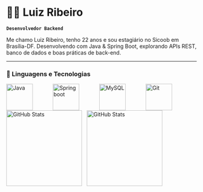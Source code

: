 # 👨‍💻 Luiz Ribeiro

**`Desenvolvedor Backend`**

Me chamo Luiz Ribeiro, tenho 22 anos e sou estagiário no Sicoob em Brasília-DF.
Desenvolvendo com Java & Spring Boot, explorando APIs REST, banco de dados e boas práticas de back-end.


---

### 🤖 Linguagens e Tecnologias

<img 
    align="left" 
    alt="Java"
    title="Java" 
    width="70px" 
    style="padding-right: 50px;" 
    src="https://cdn.jsdelivr.net/gh/devicons/devicon@latest/icons/java/java-original-wordmark.svg" 
/>
<img 
    align="left" 
    alt="Springboot" 
    title="Springboot"
    width="70px" 
    style="padding-right: 50px;" 
    img src="https://cdn.jsdelivr.net/gh/devicons/devicon@latest/icons/spring/spring-original-wordmark.svg"  
/>
<img 
    align="left" 
    alt="MySQL" 
    title="MySQL"
    width="70px" 
    style="padding-right: 50px;" 
    img src="https://cdn.jsdelivr.net/gh/devicons/devicon@latest/icons/mysql/mysql-original-wordmark.svg" 
/>
<img 
    align="left" 
    alt="Git" 
    title="Git"
    width="70px" 
    style="padding-right: 50px;" 
    src="https://cdn.jsdelivr.net/gh/devicons/devicon@latest/icons/git/git-original.svg" 
/>

<br/>
<br/>

<img 
    align="left" 
    alt="GitHub Stats" 
    height="200" 
    style="padding-right: 10px;" 
    src="https://github-readme-stats.vercel.app/api?username=LuizRibeir0&show_icons=true&theme=tokyonight&include_all_commits=true&locale=pt-br" 
  />
<img 
      align="left" 
      alt="GitHub Stats" 
      height="200" 
      src="https://github-readme-stats.vercel.app/api/top-langs/?username=LuizRibeir0&theme=tokyonight&layout=compact&custom_title=Tecnologias&langs_count=9" 
  />

</p>
